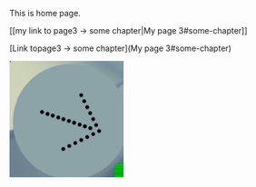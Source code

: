 This is home page.

[[my link to page3 -> some chapter|My page 3#some-chapter]]


[Link topage3 -> some chapter](My page 3#some-chapter)

![my image](myimage.png)